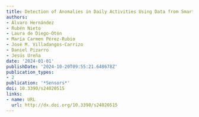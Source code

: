 ```yaml
---
title: Detection of Anomalies in Daily Activities Using Data from Smart Meters
authors:
- Álvaro Hernández
- Rubén Nieto
- Laura de Diego-Otón
- María Carmen Pérez-Rubio
- José M. Villadangos-Carrizo
- Daniel Pizarro
- Jesús Ureña
date: '2024-01-01'
publishDate: '2024-10-20T09:55:21.648678Z'
publication_types:
- 2
publication: '*Sensors*'
doi: 10.3390/s24020515
links:
- name: URL
  url: http://dx.doi.org/10.3390/s24020515
---
```

